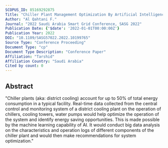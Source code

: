 ```yaml
---
SCOPUS_ID: 85169292875
Title: "Chiller Plant Management Optimization By Artificial Intelligence"
Author: "Al Qahtani F."
Journal: "2022 Saudi Arabia Smart Grid Conference, SASG 2022"
Publication Date: {'$date': '2022-01-01T00:00:00Z'}
Publication Year: 2022
DOI: "10.1109/SASG57022.2022.10199765"
Source Type: "Conference Proceeding"
Document Type: "cp"
Document Type Description: "Conference Paper"
Affiliation: "Tarshid"
Affiliation Country: "Saudi Arabia"
Cited by count: 0
---
```


## Abstract
"Chiller plants (aka: district cooling) account for up to 50% of total energy consumption in a typical facility. Real-time data collected from the central control and monitoring system of a district cooling plant on the operation of chillers, cooling towers, water pumps would help optimize the operation of the system and identify energy saving opportunities. This is made possible by the machine learning capability of AI. It would conduct big data analysis on the characteristics and operation logs of different components of the chiller plant and would then make recommendations for system optimization."
